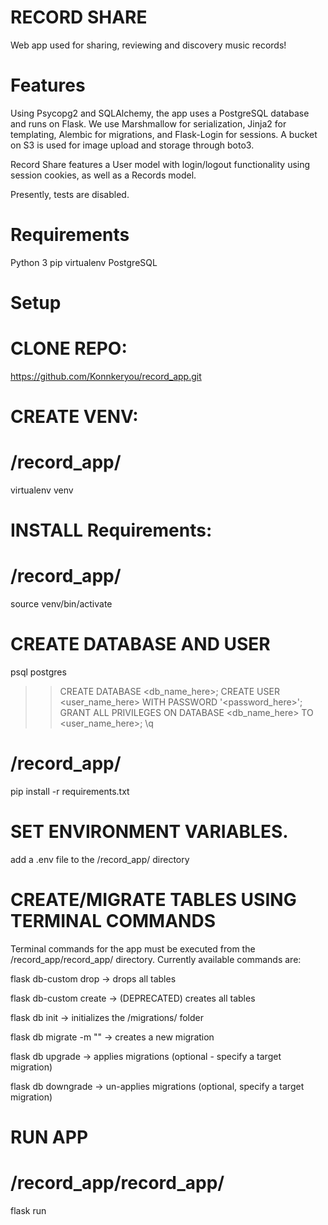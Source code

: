 # RECORD SHARE

Web app used for sharing, reviewing and discovery music records! 


# Features 

Using Psycopg2 and SQLAlchemy, the app uses a PostgreSQL database and runs on Flask. We use Marshmallow for serialization, Jinja2 for templating, Alembic for migrations, and Flask-Login for sessions.
A bucket on S3 is used for image upload and storage through boto3.

Record Share features a User model with login/logout functionality using session cookies, as well as a Records model.

Presently, tests are disabled. 

# Requirements

Python 3
pip
virtualenv
PostgreSQL

# Setup 

# CLONE REPO:
https://github.com/Konnkeryou/record_app.git

# CREATE VENV:
# /record_app/
virtualenv venv

# INSTALL Requirements:
# /record_app/
source venv/bin/activate

# CREATE DATABASE AND USER
psql postgres

>> CREATE DATABASE <db_name_here>;
>> CREATE USER <user_name_here> WITH PASSWORD '<password_here>';
>> GRANT ALL PRIVILEGES ON DATABASE <db_name_here> TO <user_name_here>;
>> \q

# /record_app/
pip install -r requirements.txt

# SET ENVIRONMENT VARIABLES.
 add a .env file to the /record_app/ directory

# CREATE/MIGRATE TABLES USING TERMINAL COMMANDS

Terminal commands for the app must be executed from the /record_app/record_app/ directory. Currently available commands are:

flask db-custom drop -> drops all tables

flask db-custom create -> (DEPRECATED) creates all tables

flask db init -> initializes the /migrations/ folder

flask db migrate -m "<migration note>" -> creates a new migration

flask db upgrade -> applies migrations (optional - specify a target migration)

flask db downgrade -> un-applies migrations (optional, specify a target migration)

# RUN APP

# /record_app/record_app/
flask run

